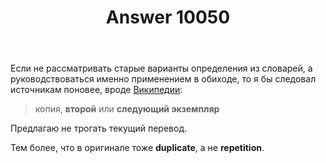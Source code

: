 ﻿---
title: "Answer 10050"
se.owner.user_id: 15479
se.owner.display_name: "Suvitruf - Andrei Apanasik"
se.owner.link: "https://ru.meta.stackoverflow.com/users/15479/suvitruf-andrei-apanasik"
se.answer_id: 10050
se.question_id: 10049
se.post_type: answer
se.is_accepted: False
---
<p>Если не рассматривать старые варианты определения из словарей, а руководствоваться именно применением в обиходе, то я бы следовал источникам поновее, вроде <a href="https://ru.wikipedia.org/wiki/%D0%94%D1%83%D0%B1%D0%BB%D0%B8%D0%BA%D0%B0%D1%82" rel="nofollow noreferrer">Википедии</a>:</p>

<blockquote>
  <p>копия, <strong>второй</strong> или <strong>следующий экземпляр</strong></p>
</blockquote>

<p>Предлагаю не трогать текущий перевод.</p>

<p>Тем более, что в оригинале тоже <strong>duplicate</strong>, а не <strong>repetition</strong>.</p>
